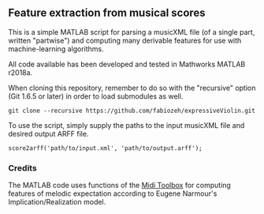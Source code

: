 Feature extraction from musical scores
--------------------------------------

This is a simple MATLAB script for parsing a musicXML file (of a single part, written "partwise") and computing many derivable features for use with machine-learning algorithms.

All code available has been developed and tested in Mathworks MATLAB r2018a.

When cloning this repository, remember to do so with the "recursive" option (Git 1.6.5 or later) in order to load submodules as well.
```
git clone --recursive https://github.com/fabiozeh/expressiveViolin.git
```

To use the script, simply supply the paths to the input musicXML file and desired output ARFF file.
```
score2arff('path/to/input.xml', 'path/to/output.arff');
```

### Credits

The MATLAB code uses functions of the [Midi Toolbox](https://github.com/miditoolbox/1.1) for computing features of melodic expectation according to Eugene Narmour's Implication/Realization model.

